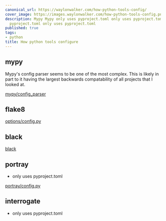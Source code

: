 ```yaml
---
canonical_url: https://waylonwalker.com/how-python-tools-config/
cover_image: https://images.waylonwalker.com/how-python-tools-config.png
description: Mypy Mypy only uses pyproject.toml only uses pyproject.toml only uses
  pyproject.toml only uses pyproject.toml
published: true
tags:
- python
title: How python tools configure
---
```


## mypy

Mypy's config parser seems to be one of the most complex.  This is likely in part to it having the largest backwards compatability of all projects that I looked at.

[mypy/config_parser](https://github.com/python/mypy/blob/master/mypy/config_parser.py)


## flake8



[options/config.py](https://github.com/PyCQA/flake8/blob/master/src/flake8/options/config.py)

## black

[black](https://github.com/psf/black/blob/master/src/black/__init__.py#L277-L331)

## portray

* only uses pyproject.toml

[portray/config.py](https://github.com/timothycrosley/portray/blob/main/portray/config.py)

## interrogate

* only uses pyproject.toml